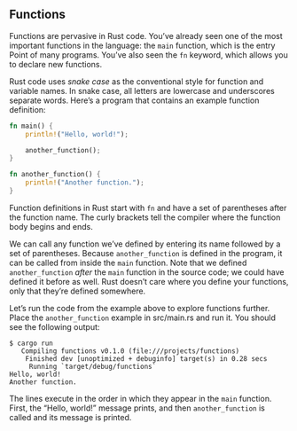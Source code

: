 ## Functions

Functions are pervasive in Rust code. You’ve already seen one of the most important functions in the language: the
`main` function, which is the entry Point of many programs. You’ve also seen the `fn` keyword, which allows you to
declare new functions.

Rust code uses _snake case_ as the conventional style for function and variable names. In snake case, all letters are
lowercase and underscores separate words. Here’s a program that contains an example function definition:

```rust
fn main() {
    println!("Hello, world!");

    another_function();
}

fn another_function() {
    println!("Another function.");
}
```

Function definitions in Rust start with `fn` and have a set of parentheses after the function name. The curly brackets
tell the compiler where the function body begins and ends.

We can call any function we’ve defined by entering its name followed by a set of parentheses. Because `another_function`
is defined in the program, it can be called from inside the `main` function. Note that we defined `another_function`
_after_ the `main` function in the source code; we could have defined it before as well. Rust doesn’t care where you
define your functions, only that they’re defined somewhere.

Let’s run the code from the example above to explore functions further. Place the `another_function` example in
src/main.rs and run it. You should see the following output:

```text
$ cargo run
   Compiling functions v0.1.0 (file:///projects/functions)
    Finished dev [unoptimized + debuginfo] target(s) in 0.28 secs
     Running `target/debug/functions`
Hello, world!
Another function.
```

The lines execute in the order in which they appear in the `main` function. First, the “Hello, world!” message prints,
and then `another_function` is called and its message is printed.
